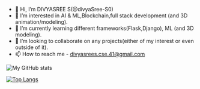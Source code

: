 - 👋 Hi, I’m DIVYASREE S(@divyaSree-S0)
- 👀 I’m interested in AI & ML,Blockchain,full stack development (and 3D animation/modeling).
- 🌱 I’m currently learning different frameworks(Flask,Django), ML (and 3D modeling).
- 💞️ I’m looking to collaborate on any projects(either of my interest or even outside of it).
- 📫 How to reach me - divyasrees.cse.41@gmail.com

<!---
divyaSree-S0/divyaSree-S0 is a ✨ special ✨ repository because its `README.md` (this file) appears on your GitHub profile.
You can click the Preview link to take a look at your changes.
--->
![My GitHub stats](https://github-readme-stats.vercel.app/api?username=divyaSree-S0&hide=stars,issues&show=prs_merged,prs_merged_percentage&show_icons=true&theme=highcontrast)


[![Top Langs](https://github-readme-stats.vercel.app/api/top-langs/?username=divyaSree-S0)](https://github.com/divyaSree-S0/github-readme-stats)
